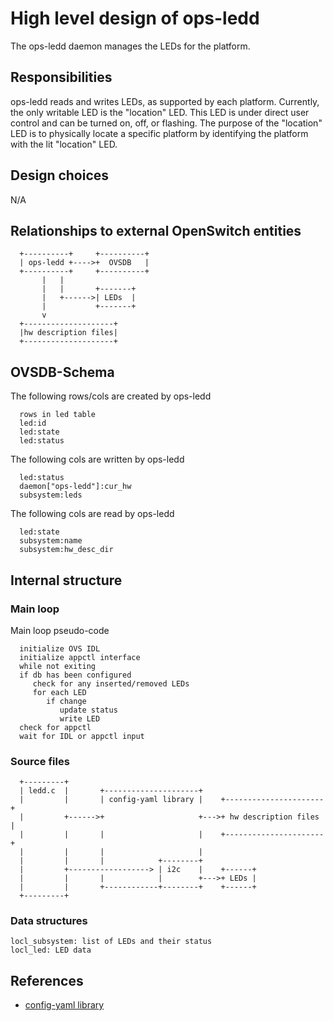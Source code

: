 # High level design of ops-ledd
The ops-ledd daemon manages the LEDs for the platform.

## Responsibilities
ops-ledd reads and writes LEDs, as supported by each platform. Currently, the only writable LED is the "location" LED. This LED is under direct user control and can be turned on, off, or flashing. The purpose of the "location" LED is to physically locate a specific platform by identifying the platform with the lit "location" LED.

## Design choices
N/A

## Relationships to external OpenSwitch entities
```ditaa
  +----------+     +----------+
  | ops-ledd +---->+  OVSDB   |
  +----------+     +----------+
       |   |
       |   |       +-------+
       |   +------>| LEDs  |
       |           +-------+
       v
  +--------------------+
  |hw description files|
  +--------------------+
```

## OVSDB-Schema
The following rows/cols are created by ops-ledd
```
  rows in led table
  led:id
  led:state
  led:status
```

The following cols are written by ops-ledd
```
  led:status
  daemon["ops-ledd"]:cur_hw
  subsystem:leds
```

The following cols are read by ops-ledd
```
  led:state
  subsystem:name
  subsystem:hw_desc_dir
```

## Internal structure
### Main loop
Main loop pseudo-code
```
  initialize OVS IDL
  initialize appctl interface
  while not exiting
  if db has been configured
     check for any inserted/removed LEDs
     for each LED
        if change
           update status
           write LED
  check for appctl
  wait for IDL or appctl input
```

### Source files
```ditaa
  +---------+
  | ledd.c  |       +---------------------+
  |         |       | config-yaml library |    +----------------------+
  |         +------>+                     +--->+ hw description files |
  |         |       |                     |    +----------------------+
  |         |       |                     |
  |         |       |            +--------+
  |         +------------------> | i2c    |    +------+
  |         |       |            |        +--->+ LEDs |
  |         |       +------------+--------+    +------+
  +---------+
```

### Data structures
```
locl_subsystem: list of LEDs and their status
locl_led: LED data
```

## References
* [config-yaml library](http://www.openswitch.net/documents/dev/ops-config-yaml/DESIGN)
